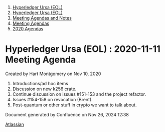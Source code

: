 1. [Hyperledger Ursa (EOL)](index.html)
2. [Hyperledger Ursa (EOL)](19595269.html)
3. [Meeting Agendas and Notes](Meeting-Agendas-and-Notes_19603313.html)
4. [Meeting Agendas](Meeting-Agendas_19603319.html)
5. [2020 Agendas](2020-Agendas_19611908.html)

# Hyperledger Ursa (EOL) : 2020-11-11 Meeting Agenda

Created by Hart Montgomery on Nov 10, 2020

1. Introductions/ad hoc items
2. Discussion on new k256 crate.
3. Continue discussion on issues #151-153 and the project refactor.
4. Issues #154-158 on revocation (Brent).
5. Post-quantum or other stuff in crypto we want to talk about.

Document generated by Confluence on Nov 26, 2024 12:38

[Atlassian](http://www.atlassian.com/)
